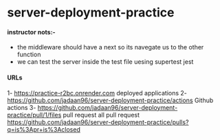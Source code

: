 # server-deployment-practice
#### instructor nots:-
* the middleware should have a next so its navegate us to the other function 
* we can test the server inside the test file uesing supertest jest
#### URLs
1- https://practice-r2bc.onrender.com deployed applications
2- https://github.com/jadaan96/server-deployment-practice/actions Github actions
3- https://github.com/jadaan96/server-deployment-practice/pull/1/files pull request 
all pull request https://github.com/jadaan96/server-deployment-practice/pulls?q=is%3Apr+is%3Aclosed